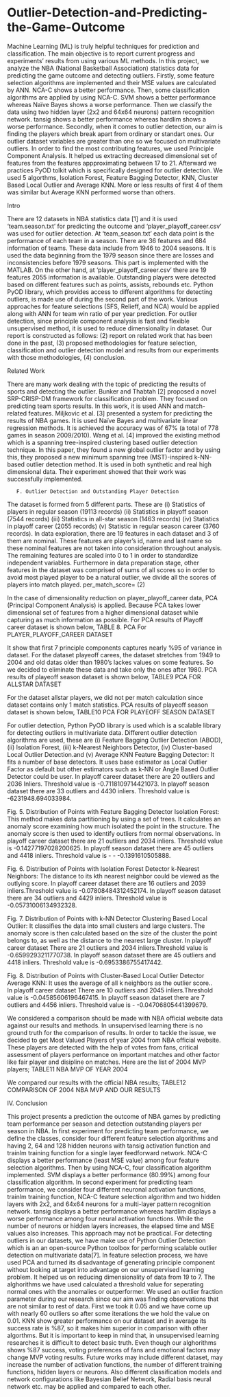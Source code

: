 # Outlier-Detection-and-Predicting-the-Game-Outcome

Machine Learning (ML) is truly helpful techniques for prediction and classification. The main objective is to report current progress and experiments’ results from using various ML methods. In this project, we analyze the NBA (National Basketball Association) statistics data for predicting the game outcome and detecting outliers.  Firstly, some feature selection algorithms are implemented and their MSE values are calculated by ANN. NCA-C shows a better performance. Then, some classification algorithms are applied by using NCA-C. SVM shows a better performance whereas Naïve Bayes shows a worse performance. Then we classify the data using two hidden layer (2x2 and 64x64 neurons) pattern recognition network. tansig shows a better performance whereas hardlim shows a worse performance. Secondly, when it comes to outlier detection, our aim is finding the players which break apart from ordinary or standart ones. Our outlier dataset variables are greater than one so we focused on multivariate outliers. In order to find the most contributing features, we used Principle Component Analysis. It helped us extracting decreased dimensional set of features from the features appproximating between 17 to 21. Afterward we practices PyOD tolkit which is specifically designed for outlier detection.  We used 5 algorthms, Isolation Forest, Feature Bagging Detector, KNN, Cluster Based Local Outlier and Average KNN. More or less results of first 4 of them was similar but Average KNN performed worse than others.

Intro

   There are 12 datasets in NBA statistics data [1] and it is used ‘team.season.txt’ for predicting the outcome and ‘player_playoff_career.csv’ was used for outlier detection. At ‘team_season.txt’ each data point is the performance of each team in a season. There are 36 features and 684 information of teams. These data include from 1946 to 2004 seasons. It is used the data beginning from the 1979 season since there are losses and inconsistencies before 1979 seasons. This part is implemented with the MATLAB. On the other hand, at ‘player_playoff_career.csv’ there are 19 features 2055 information is available. Outstanding players were detected based on different features such as points, assists, rebounds etc. Python PyOD library, which provides access to different algorithms for detecting outliers, is made use of during the second part of the work.
   Various approaches for feature selections (SFS, Relieff, and NCA) would be applied along with ANN for team win ratio of per year prediction. For outlier detection, since principle component analysis is fast and flexible unsupervised method, it is used to reduce dimensionality in dataset.
Our report is constructed as follows: (2) report on related work that has been done in the past, (3) proposed methodologies for feature selection, classification and outlier detection model and results from our experiments with those methodologies, (4) conclusion.

Related Work

   There are many work dealing with the topic of predicting the results of sports and detecting the outlier. Bunker and Thabtah [2] proposed a novel SRP-CRISP-DM framework for classification problem. They focused on predicting team sports results. In this work, it is used ANN and match-related features. Miljkovic et al. [3] presented a system for predicting the results of NBA games. It is used Naïve Bayes and multivariate linear regression methods. It is achieved the accuracy was of 67% (a total of 778 games in season 2009/2010). Wang et al. [4] improved the existing method which is a spanning tree-inspired clustering based outlier detection technique. In this paper, they found a new global outlier factor and by using this, they proposed a new minimum spanning tree (MST)-inspired k-NN-based outlier detection method. It is used in both synthetic and real high dimensional data. Their experiment showed that their work was successfully implemented. 
   
       F. Outlier Detection and Outstanding Player Detection

   The dataset is formed from 5 different parts. These are (i) Statistics of players in regular season (19113 records) (ii) Statistics in playoff season (7544 records) (iii) Statistics in all-star season (1463 records) (iv) Statistics in playoff career (2055 records) (v) Statistic in regular season career (3760 records).
   In data exploration, there are 19 features in each dataset and 3 of them are nominal. These features are player’s id, name and last name so these nominal features are not taken into consideration throughout analysis. The remaining features are scaled into 0 to 1 in order to standardize independent variables. 
    Furthermore in data preparation stage, other features in the dataset was comprised of sums of all scores so in order to avoid  most  played player to be a natural outlier, we divide all the scores of players into match played. 
per_match_score= (2) 

   In the case of dimensionality reduction on player_playoff_career data, PCA (Principal Component Analysis) is applied. Because PCA takes lower dimensional set of features from a higher dimensional dataset while capturing as much information as possible. For PCA results of Playoff career dataset is shown below, 
    TABLE 8.  PCA For PLAYER_PLAYOFF_CAREER DATASET

 It show that first 7 principle components captures nearly %95 of  variance in dataset. 
   For the dataset playeoff carees, the dataset stretches from 1949 to 2004 and old datas older than 1980’s lackes values on some features. So we decided to eliminate these data and take only the ones after 1980. PCA results of playeoff season dataset is shown below, 
TABLE9	PCA FOR ALLSTAR DATASET

   For the dataset allstar players, we did not per match calculation since dataset contains only 1 match statistics. PCA results of playeoff season dataset is shown below, 
TABLE10	PCA FOR PLAYEOFF SEASON DATASET

  For outlier detection, Python PyOD library is used which is a scalable library for detecting outliers in multivariate data. Different outlier detection algorithms are used, these are (i) Feature Bagging Outlier Detection (ABOD), (ii) Isolation Forest, (iii) k-Nearest Neighbors Detector, (iv) Cluster-based Local Outlier Detection.and (v) Average KNN
   Feature Bagging Detector: It fits a number of base detectors. It uses base estimator as Local Outlier Factor as default but other estimators such as k-NN or Angle Based Outlier Detector could be user. 
   In playoff career dataset there are 20 outliers and 2036 Inliers. Threshold value is -0.7118109714421073.
   In playoff season  dataset there are 33 outliers and 4430 inliers. Threshold value is -6231948.694033984.


Fig. 5. Distribution of Points with Feature Bagging Detector
   Isolation Forest: This method makes data partitioning by using a set of trees. It calculates an anomaly score examining how much isolated the point in the structure. The anomaly score is then used to identify outliers from normal observations. 
   In playoff career dataset there are 21 outliers and 2034 inliers. Threshold value is -0.14277197028200625.
   In playoff season  dataset there are 45 outliers and 4418 inliers. Threshold value is - - -0.1391610505888.

Fig. 6. Distribution of Points with Isolation Forest Detector
   k-Nearest Neighbors: The distance to its kth nearest neighbor could be viewed as the outlying score.
   In playoff career dataset there are 16 outliers and 2039 inliers.Threshold value is 
-0.07808484312452174.
   In playoff season  dataset there are 34 outliers and 4429 inliers. Threshold value is -0.05731006134932328.

Fig. 7. Distribution of Points with k-NN Detector
   Clustering Based Local Outlier: It classifies the data into small clusters and large clusters. The anomaly score is then calculated based on the size of the cluster the point belongs to, as well as the distance to the nearest large cluster. 
   In playoff career dataset There are 21 outliers and 2034 inliers.Threshold value is 
-0.6599293211770738.
   In playoff season  dataset there are 45 outliers and 4418 inliers. Threshold value is -0.6953386755417442.


Fig. 8. Distribution of Points with Cluster-Based Local Outlier Detector
   Average KNN: It uses the average of all k neighbors as the outlier score..            
   In playoff career dataset There are 10 outliers and 2045 inliers.Threshold value is 
-0.04585606196467415.
   In playoff season  dataset there are 7 outliers and 4456 inliers. Threshold value is - -0.04706805441399679.

We considered a comparison should be made with NBA official website data against our results and methods. In unsupervised learning there is no ground truth for the comparison of results. In order to tackle the issue, we decided to get Most Valued Players of year 2004 from NBA official website. These players are detected with the help of votes from fans, critical assessment of players performance on important matches and other factor like fair player and disipline on matches. 
Here are the list of 2004 MVP players;
TABLE11	NBA MVP OF YEAR 2004 


We compared our results with the official NBA results;
TABLE12	COMPARISON OF 2004 NBA MVP AND OUR RESULTS 

IV. Conclusion

   This project presents a prediction the outcome of NBA games by predicting team performance per season and detection outstanding players per season in NBA. 
   In first experiment for predicting team performance, we define the classes, consider four different feature selection algorithms and having 2, 64 and 128 hidden neurons with tansig activation function and trainlm training function for a single layer feedforward network. NCA-C displays a better performance (least MSE value) among four feature selection algorithms. Then by using NCA-C, four classification algorithm implemented. SVM displays a better performance (80.99%) among four classification algorithm.
In second experiment for predicting team performance, we consider four different neuronal activation functions, trainlm training function, NCA-C feature selection algorithm and two hidden layers with 2x2, and 64x64 neurons for a multi-layer pattern recognition network. tansig displays a better performance whereas hardlim displays a worse performance among four neural activation functions.
While the number of neurons or hidden layers increases, the elapsed time and MSE values also increases. This approach may not be practical.
For detecting outliers in our datasets, we have make use of Python Outlier Detection which is an an open-source Python toolbox for performing scalable outlier detection on multivariate data[7]. 
In feature selection process, we have used PCA and turned its disadvantage of generating principle component without looking at target  into advantage on our unsupervised learning problem. It helped us on reducing dimensionality of data from 19 to 7.
The alghorithms we have used calculated a threshold value for seperating normal ones with the anomalies or outperformer. We used an outlier fraction parameter during our research since our aim was finding observations that are not similar to rest of data. First we took it 0.05 and we have come up with nearly 60 outliers so after some iterations the we hold the value on 0.01.
KNN show greater performance on our dataset and in average its success rate is %87, so it makes him superior in comparison with other algorthms. But it is important to keep in mind that, in unsupervised learning researches it is difficult to detect basic truth. Even though our alghorithms shows %87 success, voting preferences of fans and emotional factors may change MVP voting results.
Future works may include different dataset, may increase the number of activation functions, the number of different training functions, hidden layers or neurons. Also different classification models and network configurations like Bayesian Belief Network, Radial basis neural network etc. may be applied and compared to each other. 


